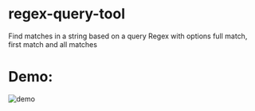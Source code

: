# regex-query-tool
Find matches in a string based on a query Regex with options full match, first match and all matches

# Demo:

![demo](https://github.com/anaustinbeing/regex-query-tool/regexquerytool.gif)
